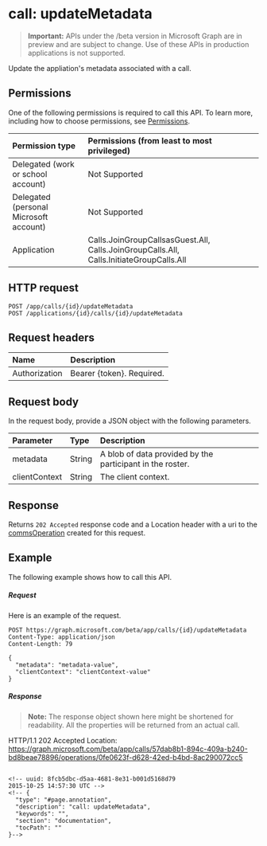 # call: updateMetadata

> **Important:** APIs under the /beta version in Microsoft Graph are in preview and are subject to change. Use of these APIs in production applications is not supported.

Update the appliation's metadata associated with a call.

## Permissions
One of the following permissions is required to call this API. To learn more, including how to choose permissions, see [Permissions](../../../concepts/permissions_reference.md).

| Permission type                        | Permissions (from least to most privileged) |
|:---------------------------------------|:--------------------------------------------|
| Delegated (work or school account)     | Not Supported                               |
| Delegated (personal Microsoft account) | Not Supported                               |
| Application     | Calls.JoinGroupCallsasGuest.All, Calls.JoinGroupCalls.All, Calls.InitiateGroupCalls.All |

## HTTP request
<!-- { "blockType": "ignored" } -->
```http
POST /app/calls/{id}/updateMetadata
POST /applications/{id}/calls/{id}/updateMetadata
```

## Request headers
| Name          | Description               |
|:--------------|:--------------------------|
| Authorization | Bearer {token}. Required. |

## Request body
In the request body, provide a JSON object with the following parameters.

| Parameter      | Type    |Description|
|:---------------|:--------|:----------|
|metadata|String|A blob of data provided by the participant in the roster.|
|clientContext|String|The client context.|

## Response
Returns `202 Accepted` response code and a Location header with a uri to the [commsOperation](../resources/commsoperation.md) created for this request.

## Example
The following example shows how to call this API.

##### Request
Here is an example of the request.

<!-- {
  "blockType": "request",
  "name": "call_updateMetadata"
}-->
```http
POST https://graph.microsoft.com/beta/app/calls/{id}/updateMetadata
Content-Type: application/json
Content-Length: 79

{
  "metadata": "metadata-value",
  "clientContext": "clientContext-value"
}
```

##### Response

> **Note:** The response object shown here might be shortened for readability. All the properties will be returned from an actual call.

HTTP/1.1 202 Accepted
Location: https://graph.microsoft.com/beta/app/calls/57dab8b1-894c-409a-b240-bd8beae78896/operations/0fe0623f-d628-42ed-b4bd-8ac290072cc5
```

<!-- uuid: 8fcb5dbc-d5aa-4681-8e31-b001d5168d79
2015-10-25 14:57:30 UTC -->
<!-- {
  "type": "#page.annotation",
  "description": "call: updateMetadata",
  "keywords": "",
  "section": "documentation",
  "tocPath": ""
}-->
